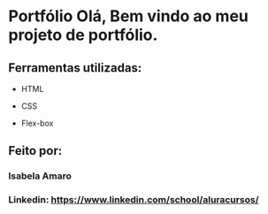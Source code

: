 # Portfólio Olá, Bem vindo ao meu projeto de portfólio.

<!-- Este é um comentário em Markdown
![image](https://user-images.githubusercontent.com/77756047/211304452-220fedf0-f91b-490f-8a65-a60ce860bc5c.png) -->

## Ferramentas utilizadas:

* HTML

* CSS

* Flex-box

## Feito por:

### Isabela Amaro

### Linkedin: https://www.linkedin.com/school/aluracursos/
